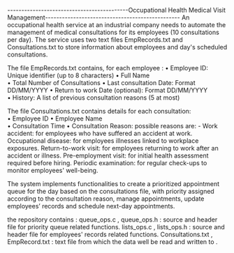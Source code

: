 -------------------------------------------Occupational Health Medical Visit Management------------------------------------------------ 
An occupational health service at an industrial company needs to automate the management 
of medical consultations for its employees (10 consultations per day). The service uses two 
text files EmpRecords.txt and Consultations.txt to store information about employees and 
day's scheduled consultations.

The file EmpRecords.txt contains, for each employee : 
• Employee ID: Unique identifier (up to 8 characters) 
• Full Name  
• Total Number of Consultations 
• Last consultation Date: Format DD/MM/YYYY 
• Return to work Date (optional): Format DD/MM/YYYY  
• History: A list of previous consultation reasons (5 at most) 

The file Consultations.txt contains details for each consultation:  
• Employee ID 
• Employee Name  
• Consultation Time 
• Consultation Reason: possible reasons are: - 
        Work accident: for employees who have suffered an accident at work. 
        Occupational disease: for employees illnesses linked to workplace exposures. 
        Return-to-work visit: for employees returning to work after an accident or illness. 
        Pre-employment visit: for initial health assessment required before hiring. 
        Periodic examination: for regular check-ups to monitor employees' well-being. 

        
The system implements functionalities to create a prioritized appointment queue for 
the day based on the consultations file, with priority assigned according to the consultation 
reason, manage appointments, update employees’ records and schedule next-day 
appointments.


the repository contains :
  queue_ops.c , queue_ops.h : source and header file for priority queue related functions.
  lists_ops.c , lists_ops.h : source and header file for employees' records related functions.
  Consultations.txt , EmpRecord.txt : text file from which the data well be read and written to .

